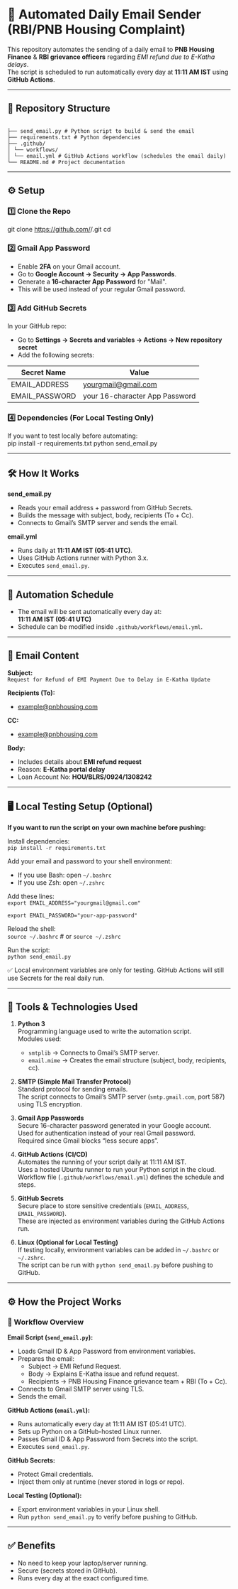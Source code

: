 # 📧 Automated Daily Email Sender (RBI/PNB Housing Complaint)

This repository automates the sending of a daily email to **PNB Housing Finance** & **RBI grievance officers** regarding *EMI refund due to E-Katha delays*.  
The script is scheduled to run automatically every day at **11:11 AM IST** using **GitHub Actions**.

---

## 📂 Repository Structure
<pre class="overflow-visible!" data-start="2408" data-end="2713"><div class="contain-inline-size rounded-2xl relative bg-token-sidebar-surface-primary"><div class="sticky top-9"><div class="absolute end-0 bottom-0 flex h-9 items-center pe-2"><div class="bg-token-bg-elevated-secondary -token--secondary flex items-center gap-4 rounded-sm px-2 font-sans -xs"></div></div></div><div class="overflow-y-auto p-4" dir="ltr"><code class="whitespace-pre!"><span><span>
├── send_email.py # Python script to build & send the email
├── requirements.txt # Python dependencies
├── .github/
│ └── workflows/
│ └── email.yml # GitHub Actions workflow (schedules the email daily)
└── README.md # Project documentation </span></span></code></div></div></pre>

---

## ⚙️ Setup

### 1️⃣ Clone the Repo  
git clone https://github.com/<your-username>/<repo-name>.git
cd <repo-name>



### 2️⃣ Gmail App Password  
- Enable **2FA** on your Gmail account.  
- Go to **Google Account → Security → App Passwords**.  
- Generate a **16-character App Password** for "Mail".  
- This will be used instead of your regular Gmail password.

### 3️⃣ Add GitHub Secrets  
In your GitHub repo:  
- Go to **Settings → Secrets and variables → Actions → New repository secret**  
- Add the following secrets:

| Secret Name    | Value                              |
|----------------|----------------------------------|
| EMAIL_ADDRESS  | [yourgmail@gmail.com](mailto:yourgmail@gmail.com)          |
| EMAIL_PASSWORD | your 16-character App Password   |

### 4️⃣ Dependencies (For Local Testing Only)  
If you want to test locally before automating:  
pip install -r requirements.txt
python send_email.py



---

## 🛠️ How It Works

**send_email.py**  
- Reads your email address + password from GitHub Secrets.  
- Builds the message with subject, body, recipients (To + Cc).  
- Connects to Gmail’s SMTP server and sends the email.  

**email.yml**  
- Runs daily at **11:11 AM IST (05:41 UTC)**.  
- Uses GitHub Actions runner with Python 3.x.  
- Executes `send_email.py`.

---

## 📅 Automation Schedule  

- The email will be sent automatically every day at:  
  **11:11 AM IST (05:41 UTC)**  
- Schedule can be modified inside `.github/workflows/email.yml`.

---

## 📧 Email Content

**Subject:**  
`Request for Refund of EMI Payment Due to Delay in E-Katha Update`

**Recipients (To):**  
- [example@pnbhousing.com](mailto:example@pnbhousing.com)  

**CC:**  
- [example@pnbhousing.com](mailto:example@pnbhousing.com)  

**Body:**  
- Includes details about **EMI refund request**  
- Reason: **E-Katha portal delay**  
- Loan Account No: **HOU/BLRS/0924/1308242**

---

## 🖥️ Local Testing Setup (Optional)

**If you want to run the script on your own machine before pushing:**  

Install dependencies:  
`pip install -r requirements.txt`



Add your email and password to your shell environment:  
- If you use Bash: open `~/.bashrc`  
- If you use Zsh: open `~/.zshrc`  

Add these lines:  
`export EMAIL_ADDRESS="yourgmail@gmail.com"`

`export EMAIL_PASSWORD="your-app-password"`



Reload the shell:  
`source ~/.bashrc` # or `source ~/.zshrc`



Run the script:  
`python send_email.py`



✅ Local environment variables are only for testing. GitHub Actions will still use Secrets for the real daily run.

---

## 🔧 Tools & Technologies Used

1. **Python 3**  
   Programming language used to write the automation script.  
   Modules used:  
   - `smtplib` → Connects to Gmail’s SMTP server.  
   - `email.mime` → Creates the email structure (subject, body, recipients, cc).  

2. **SMTP (Simple Mail Transfer Protocol)**  
   Standard protocol for sending emails.  
   The script connects to Gmail’s SMTP server (`smtp.gmail.com`, port 587) using TLS encryption.  

3. **Gmail App Passwords**  
   Secure 16-character password generated in your Google account.  
   Used for authentication instead of your real Gmail password.  
   Required since Gmail blocks “less secure apps”.  

4. **GitHub Actions (CI/CD)**  
   Automates the running of your script daily at 11:11 AM IST.  
   Uses a hosted Ubuntu runner to run your Python script in the cloud.  
   Workflow file (`.github/workflows/email.yml`) defines the schedule and steps.  

5. **GitHub Secrets**  
   Secure place to store sensitive credentials (`EMAIL_ADDRESS`, `EMAIL_PASSWORD`).  
   These are injected as environment variables during the GitHub Actions run.  

6. **Linux (Optional for Local Testing)**  
   If testing locally, environment variables can be added in `~/.bashrc` or `~/.zshrc`.  
   The script can be run with `python send_email.py` before pushing to GitHub.

---

## ⚙️ How the Project Works

### 🔄 Workflow Overview  
**Email Script (`send_email.py`):**  
- Loads Gmail ID & App Password from environment variables.  
- Prepares the email:  
  - Subject → EMI Refund Request.  
  - Body → Explains E-Katha issue and refund request.  
  - Recipients → PNB Housing Finance grievance team + RBI (To + Cc).  
- Connects to Gmail SMTP server using TLS.  
- Sends the email.  

**GitHub Actions (`email.yml`):**  
- Runs automatically every day at 11:11 AM IST (05:41 UTC).  
- Sets up Python on a GitHub-hosted Linux runner.  
- Passes Gmail ID & App Password from Secrets into the script.  
- Executes `send_email.py`.  

**GitHub Secrets:**  
- Protect Gmail credentials.  
- Inject them only at runtime (never stored in logs or repo).  

**Local Testing (Optional):**  
- Export environment variables in your Linux shell.  
- Run `python send_email.py` to verify before pushing to GitHub.

---

## ✅ Benefits

- No need to keep your laptop/server running.  
- Secure (secrets stored in GitHub).  
- Runs every day at the exact configured time.
